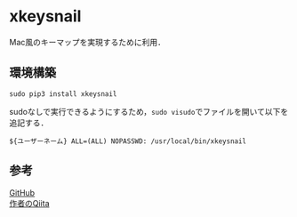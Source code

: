 # xkeysnail
Mac風のキーマップを実現するために利用．

## 環境構築
```
sudo pip3 install xkeysnail
```
sudoなしで実行できるようにするため，`sudo visudo`でファイルを開いて以下を追記する．
```
${ユーザーネーム} ALL=(ALL) NOPASSWD: /usr/local/bin/xkeysnail
```

## 参考
[GitHub](https://github.com/mooz/xkeysnail)  
[作者のQiita](https://qiita.com/mooz@github/items/c5f25f27847333dd0b37)

